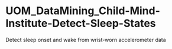 # UOM_DataMining_Child-Mind-Institute-Detect-Sleep-States
Detect sleep onset and wake from wrist-worn accelerometer data
